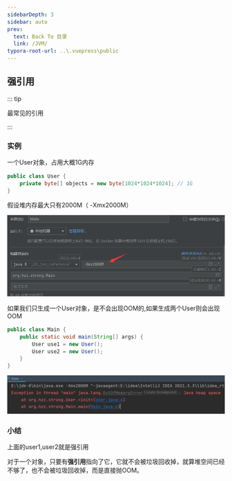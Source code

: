 ```yaml
---
sidebarDepth: 3
sidebar: auto
prev:
  text: Back To 目录
  link: /JVM/
typora-root-url: ..\.vuepress\public
---
```




## 



## 强引用

::: tip

最常见的引用

:::

### 实例

一个User对象，占用大概1G内存

```java
public class User {
    private byte[] objects = new byte[1024*1024*1024]; // 1G
}
```

假设堆内存最大只有2000M（ -Xmx2000M）

![image-20220818000558792](/images/jvm/image-20220818000558792.png)

如果我们只生成一个User对象，是不会出现OOM的,如果生成两个User则会出现OOM

```java
public class Main {
    public static void main(String[] args) {
        User use1 = new User();
        User use2 = new User();
    }
}
```

![image-20220818000818389](/images/jvm/image-20220818000818389.png)

### 小结

上面的user1,user2就是强引用

对于一个对象，只要有**强引用**指向了它，它就不会被垃圾回收掉，就算堆空间已经不够了，也不会被垃圾回收掉，而是直接抛OOM。